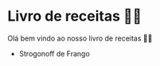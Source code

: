# Livro de receitas :man_cook:

Olá bem vindo ao nosso livro de receitas :man_cook:

- Strogonoff de Frango